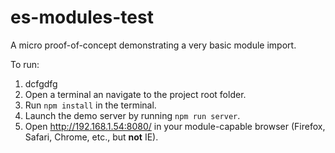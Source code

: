 # es-modules-test

A micro proof-of-concept demonstrating a very basic module import.

To run:

1. dcfgdfg
2. Open a terminal an navigate to the project root folder.
3. Run `npm install` in the terminal.
4. Launch the demo server by running `npm run server`.
5. Open http://192.168.1.54:8080/ in your module-capable browser (Firefox, Safari, Chrome, etc., but **not**  IE).

